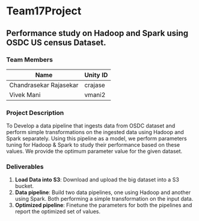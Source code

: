 # Team17Project

## Performance study on Hadoop and Spark using OSDC US census Dataset.

### Team Members
Name  | Unity ID
------------- | -------------
Chandrasekar Rajasekar  | crajase
Vivek Mani | vmani2

### Project Description
To Develop a data pipeline that ingests data from OSDC dataset and perform simple transformations on the ingested data using Hadoop and Spark separately. Using this pipeline as a model, we perform parameters tuning for Hadoop & Spark to study their performance based on these values. We provide the optimum parameter value for the given dataset.

### Deliverables
1. **Load Data into S3**: Download and upload the big dataset into a S3 bucket.
2. **Data pipeline**: Build two data pipelines, one using Hadoop and another using Spark. Both performing a simple transformation on the input data.
3. **Optimized pipeline**: Finetune the parameters for both the pipelines and report the optimized set of values.
